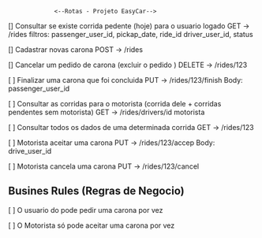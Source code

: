                  <--Rotas - Projeto EasyCar-->

[] Consultar se existe corrida pedente (hoje) para o usuario logado
GET -> /rides
filtros: passenger_user_id, pickap_date, ride_id driver_user_id, status

[] Cadastrar novas carona
POST -> /rides

[] Cancelar um pedido de carona (excluir o pedido )
DELETE -> /rides/123

[ ] Finalizar uma carona que foi concluida
PUT -> /rides/123/finish
Body: passenger_user_id

[ ] Consultar as corridas para o motorista (corrida dele + corridas pendentes sem motorista)
GET -> /rides/drivers/id motorista

[ ] Consultar todos os dados de uma determinada corrida
GET -> /rides/123

[ ] Motorista aceitar uma carona
PUT -> /rides/123/accep
Body: drive_user_id

[ ] Motorista cancela uma carona
PUT -> /rides/123/cancel

## Busines Rules (Regras de Negocio)

[ ] O usuario do pode pedir uma carona por vez

[ ] O Motorista só pode aceitar uma carona por vez
